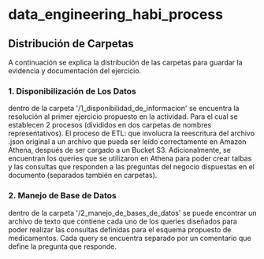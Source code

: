 # data_engineering_habi_process


## Distribución de Carpetas

A continuación se explica la distribución de las carpetas para guardar la evidencia y documentación del ejercicio.

### 1. Disponibilización de Los Datos

dentro de la carpeta '/1_disponibilidad_de_informacion' se encuentra la resolución al primer ejercicio propuesto en la actividad. Para el cual se establecen 2 procesos (divididos en dos carpetas de nombres representativos). El proceso de ETL: que involucra la reescritura del archivo .json original a un archivo que pueda ser leído correctamente en Amazon Athena, después de ser cargado a un Bucket S3. Adicionalmente, se encuentran los queries que se utilizaron en Athena para poder crear talbas y las consultas que responden a las preguntas del negocio dispuestas en el documento (separados también en carpetas). 

### 2. Manejo de Base de Datos

dentro de la carpeta '/2_manejo_de_bases_de_datos' se puede encontrar un archivo de texto que contiene cada uno de los queries diseñados para poder realizar las consultas definidas para el esquema propuesto de medicamentos. Cada query se encuentra separado por un comentario que define la pregunta que responde.

